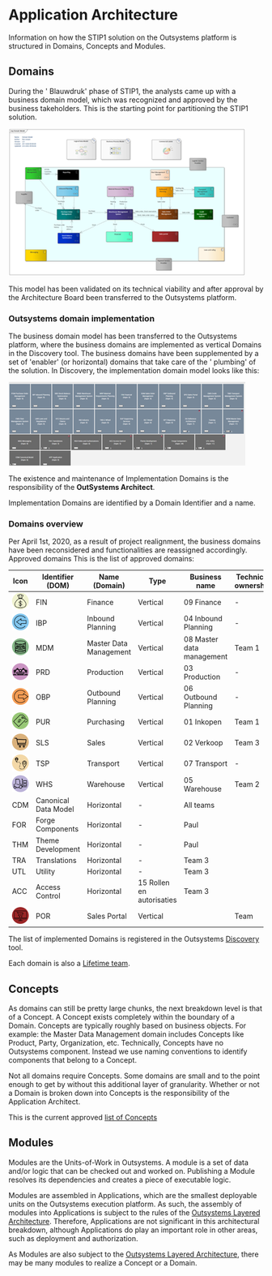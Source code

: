 # Application Architecture

Information on how the STIP1 solution on the Outsystems platform is
structured in Domains, Concepts and Modules.

## Domains

During the \' Blauwdruk\' phase of STIP1, the analysts came up with a
business domain model, which was recognized and approved by the business
takeholders. This is the starting point for partitioning the STIP1
solution.

![Blauwdruk business domains](..\img\Blauwdruk-business-domains.png)

This model has been validated on its technical viability and after
approval by the Architecture Board been transferred to the Outsystems
platform.

### Outsystems domain implementation

The business domain model has been transferred to the Outsystems
platform, where the business domains are implemented as vertical Domains
in the Discovery tool. The business domains have been supplemented by a
set of 'enabler' (or horizontal) domains that take care of the \'
plumbing\' of the solution. In Discovery, the implementation domain
model looks like this:

![OutSystems Domains](..\img\OutSystemsDomains.png)

The existence and maintenance of Implementation Domains is the
responsibility of the **OutSystems Architect**.

Implementation Domains are identified by a Domain Identifier and a name.

### Domains overview

Per April 1st, 2020, as a result of project realignment, the business domains have been reconsidered and functionalities are reassigned accordingly.
Approved domains
This is the list of approved domains:

Icon | Identifier (DOM) | Name (Domain) | Type | Business name | Technical ownership
-----|------------------|---------------|------|-----|---
![Finance logo](..\img\Finance.png) | FIN | Finance | Vertical | 09 Finance | -
![InboundPlanning logo](..\img\InboundPlanning.png) | IBP | Inbound Planning | Vertical | 04 Inbound Planning | -
![MDM Logo](..\img\MasterDataManagement.png) | MDM | Master Data Management | Vertical | 08 Master data management | Team 1
![PRD Logo](..\img\Production.png) | PRD | Production | Vertical | 03 Production | -
![OPB](..\img\OutBoundPlanning.png) | OBP | Outbound Planning | Vertical | 06 Outbound Planning | -
![PUR](..\img\Purchasing.png) | PUR | Purchasing | Vertical | 01 Inkopen | Team 1
![SLS](..\img\Sales.png) | SLS | Sales | Vertical | 02 Verkoop | Team 3
![TSP](..\img\TransportPlanning.png) | TSP | Transport | Vertical | 07 Transport | -
![WHS](..\img\Warehouse.png) | WHS | Warehouse | Vertical | 05 Warehouse | Team 2
 | CDM | Canonical Data Model | Horizontal | - | All teams
 | FOR | Forge Components | Horizontal | - | Paul
 | THM | Theme Development | Horizontal | - | Paul
 | TRA | Translations | Horizontal | - | Team 3
 | UTL | Utility | Horizontal | - | Team 3
 | ACC | Access Control | Horizontal | 15 Rollen en autorisaties | Team 3
![SPO](..\img\SalesPortal.png) | POR | Sales Portal | Vertical | | Team

The list of implemented Domains is registered in the Outsystems [Discovery](https://gssb-dev.outsystemsenterprise.com/discovery/Domains.aspx) tool.

Each domain is also a [Lifetime team](https://gssb-lt.outsystemsenterprise.com/lifetime/Teams_List.aspx).

## Concepts

As domains can still be pretty large chunks, the next breakdown level is
that of a Concept. A Concept exists completely within the boundary of a
Domain. Concepts are typically roughly based on business objects. For
example: the Master Data Management domain includes Concepts like
Product, Party, Organization, etc. Technically, Concepts have no
Outsystems component. Instead we use naming conventions to identify
components that belong to a Concept.

Not all domains require Concepts. Some domains are small and to the
point enough to get by without this additional layer of granularity.
Whether or not a Domain is broken down into Concepts is the
responsibility of the Application Architect.

This is the current approved [list of Concepts](todo/List+of+Concepts)

## Modules

Modules are the Units-of-Work in Outsystems. A module is a set of data
and/or logic that can be checked out and worked on. Publishing a Module
resolves its dependencies and creates a piece of executable logic.

Modules are assembled in Applications, which are the smallest deployable
units on the Outsystems execution platform. As such, the assembly of
modules into Applications is subject to the rules of the [Outsystems
Layered
Architecture](https://success.outsystems.com/Support/Enterprise_Customers/Maintenance_and_Operations/Designing_the_Architecture_of_Your_OutSystems_Applications/The_Architecture_Canvas).
Therefore, Applications are not significant in this architectural
breakdown, although Applications do play an important role in other
areas, such as deployment and authorization.

As Modules are also subject to the [Outsystems Layered
Architecture](https://success.outsystems.com/Support/Enterprise_Customers/Maintenance_and_Operations/Designing_the_Architecture_of_Your_OutSystems_Applications/The_Architecture_Canvas),
there may be many modules to realize a Concept or a Domain.
